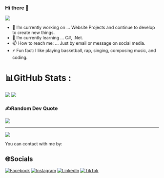 ### Hi there 👋



![](https://i.imgur.com/waxVImv.png)

- 🔭 I’m currently working on ... Website Projects and continue to develop to create new things.
- 🌱 I’m currently learning ... C#, .Net.
- 📫 How to reach me: ... Just by email or message on social media.
- ⚡ Fun fact: I like playing basketball, rap, singing, composing music, and coding.


# 📊GitHub Stats :
![](https://github-readme-stats.vercel.app/api?username=leethanhphat&theme=radical&hide_border=false&include_all_commits=false&count_private=false)
![](https://github-readme-stats.vercel.app/api/top-langs/?username=leethanhphat&theme=radical&hide_border=false&include_all_commits=false&count_private=false&layout=compact)

### ✍️Random Dev Quote
![](https://quotes-github-readme.vercel.app/api?type=horizontal&theme=light)

---
[![](https://visitcount.itsvg.in/api?id=leethanhphat&icon=0&color=1)](https://visitcount.itsvg.in)

You can contact with me by:
## 🌐Socials
[![Facebook](https://img.shields.io/badge/Facebook-%231877F2.svg?logo=Facebook&logoColor=white)](https://www.facebook.com/phatle.1208/) [![Instagram](https://img.shields.io/badge/Instagram-%23E4405F.svg?logo=Instagram&logoColor=white)](https://www.instagram.com/tahp1208/) [![LinkedIn](https://img.shields.io/badge/LinkedIn-%230077B5.svg?logo=linkedin&logoColor=white)](https://www.linkedin.com/in/lee-thanh-phat/) [![TikTok](https://img.shields.io/badge/TikTok-%23000000.svg?logo=TikTok&logoColor=white)](https://www.tiktok.com/@tahp1208) 
